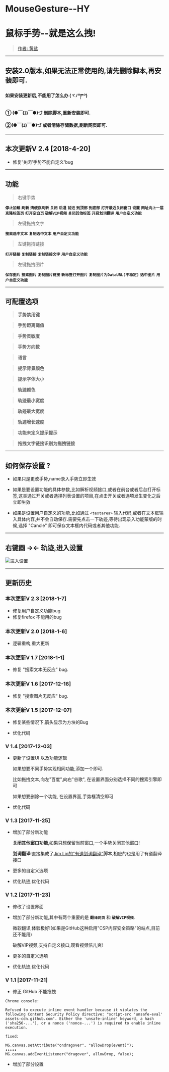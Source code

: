 # MouseGesture--HY
# 鼠标手势--就是这么拽!
> [作者: 黄盐](https://github.com/woolition/greasyforks)

----------

## **安装2.0版本,如果无法正常使用的,请先删除脚本,再安装即可**.

#### 如果安装更新后,不能用了怎么办  (ヾﾉ꒪ཫ꒪)
#### ① (●￣(ｴ)￣●)づ  删除脚本,重新安装即可.
#### ②(●￣(ｴ)￣●)づ   或者清除存储数据,刷新网页即可.

----------

## 本次更新V 2.4   [2018-4-20]

- 修复'关闭'手势不能自定义'bug

----------

## 功能

>右键手势

  **`停止加载`**    **`刷新`**    **`清缓存刷新`**    **`关闭`**    **`后退`**    **`前进`**    **`到顶部`**    **`到底部`**    **`打开最近关闭窗口`**    **`设置`**    **`网址向上一层`**    **`克隆标签页`**    **`打开空白页`**   **`破解VIP视频`**    **`关闭其他标签`**    **`开启划词翻译`**    **`用户自定义功能`**

>左键拖拽文字

  **`搜索选中文本`**    **`复制选中文本`**    **`用户自定义功能`**

>左键拖拽链接

  **`打开链接`**    **`复制链接`**    **`复制链接文字`**    **`用户自定义功能`**

>左键拖拽图片

  **`保存图片`**    **`搜索图片`**    <!--**`复制图片`**-->    **`复制图片链接`**    **`新标签打开图片`**    **`复制图片为DataURL(不稳定)`**    **`选中图片`**    **`用户自定义功能`**

----------
## 可配置选项

> **手势禁用键**

> **手势距离阈值**

> **手势灵敏度**

> **手势方向数**

> **语言**

> **提示背景颜色**

> **提示字体大小**

> **轨迹颜色**

> **轨迹最小宽度**

> **轨迹最大宽度**

> **轨迹增长速度**

> **功能未定义提示提示**

> **拖拽文字链接识别为拖拽链接**

----------
## 如何保存设置 ?

- 如果只是更改手势,name录入手势立即生效

- 如果是要设置功能的具体参数,比如解析视频接口,或者在前台或者后台打开标签,这类通过开关或者选择列表设置的项目,在点击开关或者选项发生变化之后立即生效

- 如果是设置用户自定义的功能,比如通过 `<textarea>` 输入代码,或者在文本框输入具体内容,并不会自动保存.需要先点击一下轨迹,等待出现录入功能蒙版的时候,选择 "Cancle" 即可保存文本框内代码或者其他功能.

----------
## 右键画 **→←** 轨迹,进入设置

![进入设置](https://github.com/woolition/greasyforks/raw/master/img/mouseGesture.gif)

----------
## 更新历史
### 本次更新V 2.3   [2018-1-7]

- 修复用户自定义功能bug
- 修复firefox 不能用的bug

### 本次更新V 2.0   [2018-1-6]

- 逻辑重构,重大更新

### 本次更新V 1.7   [2018-1-1]

- 修复 "搜索文本无反应" bug.

### 本次更新V 1.6   [2017-12-16]

- 修复 "搜索图片无反应" bug.

### 本次更新V 1.5   [2017-12-07]

- 修复某些情况下,箭头显示为方块的Bug

- 优化代码

### V 1.4   [2017-12-03]

- 更新了设置UI 以及功能逻辑

    如果想要不同手势实现相同功能,添加一个即可.

    比如拖拽文本,向左"百度",向右"谷歌", 在设置界面分别选择不同的搜索引擎即可

    如果想要删除一个功能, 在设置界面,手势框清空即可

- 优化代码

### V 1.3   [2017-11-25]

- 增加了部分新功能

    **关闭其他窗口功能**,如果只想保留当前窗口,一个手势关闭其他窗口!

    **划词翻译**!直接集成了[Jim Lin的"有道划词翻译"](https://greasyfork.org/zh-CN/scripts/15844)脚本,相应的也是用了有道翻译接口

- 更多的自定义选项

- 优化轨迹,优化代码


### V 1.2   [2017-11-23]

- 修改了设置界面

- 增加了部分新功能,其中有两个重要的是 **`翻译网页`**  和 **`破解VIP视频`**.

    微软翻译,体验极好!(如果是GitHub这种启用"CSP内容安全策略"的站点,目前还不能用)

    破解VIP视频,支持自定义接口,观看视频倍儿爽!

- 更多的自定义选项

- 优化轨迹,优化代码

### V 1.1  [2017-11-21]
- 修正 GitHub 不能拖拽

`Chrome console:`

    Refused to execute inline event handler because it violates the following Content Security Policy directive: "script-src 'unsafe-eval' assets-cdn.github.com". Either the 'unsafe-inline' keyword, a hash ('sha256-...'), or a nonce ('nonce-...') is required to enable inline execution.

`fixed:`

    MG.canvas.setAttribute("ondragover", "allowDrop(event)");
    ↓↓↓↓↓
    MG.canvas.addEventListener("dragover", allowDrop, false);

- 增加了部分设置